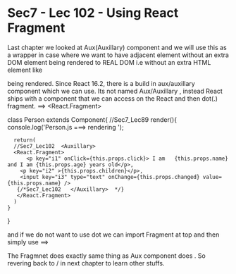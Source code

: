 Sec7 - Lec 102 - Using React Fragment
=======================================
Last chapter we looked at Aux(Auxillary) component and we will use this as a wrapper in case where we want to have adjacent element without an extra DOM element being rendered to REAL DOM i.e without an extra HTML
element like <div> being rendered.
Since React 16.2, there is a build in aux/auxillary component which we can use.
Its not named Aux/Auxillary , instead React ships with a component that we can access on the React and then 
dot(.) fragment. ==> <React.Fragment>


class Person extends Component{   //Sec7_Lec89
    render(){
      console.log('Person.js ===> rendering ');
      
      return(
      //Sec7_Lec102  <Auxillary>
      <React.Fragment>
          <p key="i1" onClick={this.props.click}> I am   {this.props.name} and I am {this.props.age} years old</p>,
        <p key="i2" >{this.props.children}</p>,
        <input key="i3" type="text" onChange={this.props.changed} value={this.props.name} />
       {/*Sec7_Lec102   </Auxillary>  */}         
       </React.Fragment>
      )
    }
  }

 
and if we do not want to use dot we can import Fragment at top and then simply use ==> <Fragment>

The Fragmnet does exactly same thing as Aux component does . So revering back to <Aux>/<Auxillary> in next chapter to learn other stuffs.